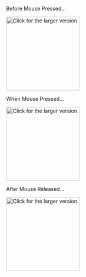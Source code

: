 Before Mouse Pressed...


<img src="https://drive.google.com/uc?export=view&id=19ZD3i_3ykCnurEh8Ej5dKjB04CmVjcGd" style="width: 200px; height: auto" title="Click for the larger version." />
<!-- ![image](https://drive.google.com/uc?export=view&id=19ZD3i_3ykCnurEh8Ej5dKjB04CmVjcGd) -->

When Mouse Pressed...


<img src="https://drive.google.com/uc?export=view&id=1_RxDEJNCnnD76HayvxNSS9xhea2DFR3V" style="width: 200px; height: auto" title="Click for the larger version." />

After Mouse Released...


<img src="https://drive.google.com/uc?export=view&id=19ZD3i_3ykCnurEh8Ej5dKjB04CmVjcGd" style="width: 200px; height: auto" title="Click for the larger version." />
